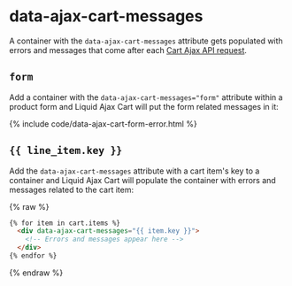 # data-ajax-cart-messages

A container with the `data-ajax-cart-messages` attribute gets populated with errors and messages that come after each [Cart Ajax API request](/reference/requests/).

## `form`

Add a container with the `data-ajax-cart-messages="form"` attribute within a product form and Liquid Ajax Cart will put the form related messages in it:

{% include code/data-ajax-cart-form-error.html %}

## `{{ line_item.key }}`

Add the `data-ajax-cart-messages` attribute with a cart item's key to a container and Liquid Ajax Cart will populate the container with errors and messages related to the cart item:

{% raw %}
```html
{% for item in cart.items %}
  <div data-ajax-cart-messages="{{ item.key }}">
  	<!-- Errors and messages appear here --> 
  </div>
{% endfor %}
```
{% endraw %}